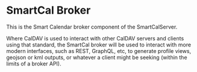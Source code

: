 <!--
 Copyright (C) 2022 Code for Vegas Foundation
 
 This file is part of be-smart-calendar-server-py.
 
 be-smart-calendar-server-py is free software: you can redistribute it and/or modify
 it under the terms of the GNU General Public License as published by
 the Free Software Foundation, either version 3 of the License, or
 (at your option) any later version.
 
 be-smart-calendar-server-py is distributed in the hope that it will be useful,
 but WITHOUT ANY WARRANTY; without even the implied warranty of
 MERCHANTABILITY or FITNESS FOR A PARTICULAR PURPOSE.  See the
 GNU General Public License for more details.
 
 You should have received a copy of the GNU General Public License
 along with be-smart-calendar-server-py.  If not, see <http://www.gnu.org/licenses/>.
-->

# SmartCal Broker

This is the Smart Calendar broker component of the SmartCalServer.

Where CalDAV is used to interact with other CalDAV servers and clients using that standard, the SmartCal broker will be used to interact with more modern interfaces, such as REST, GraphQL, etc, to generate profile views, geojson or kml outputs, or whatever a client might be seeking (within the limits of a broker API).

